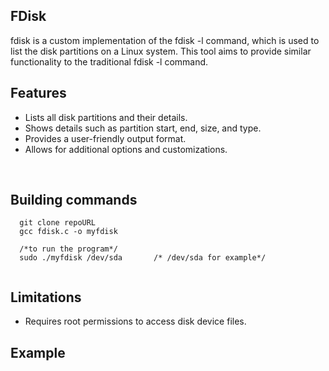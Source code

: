 ## FDisk
fdisk is a custom implementation of the fdisk -l command, which is used to list the disk partitions on a Linux system.
This tool aims to provide similar functionality to the traditional fdisk -l command.

## Features
 - Lists all disk partitions and their details.
 - Shows details such as partition start, end, size, and type.
 - Provides a user-friendly output format.
 - Allows for additional options and customizations.

<br>

## Building commands 

```
  git clone repoURL
  gcc fdisk.c -o myfdisk

  /*to run the program*/
  sudo ./myfdisk /dev/sda       /* /dev/sda for example*/
  
```
## Limitations
  - Requires root permissions to access disk device files.

## Example
